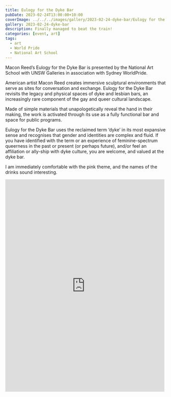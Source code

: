 ```yaml
---
title: Eulogy for the Dyke Bar
pubDate: 2023-02-24T13:00:00+10:00
coverImage: ../../../images/gallery/2023-02-24-dyke-bar/Eulogy for the Dyke Bar (4).jpeg
gallery: 2023-02-24-dyke-bar
description: Finally managed to beat the train!
categories: [event, art]
tags:
  - art
  - World Pride
  - National Art School
---
```


Macon Reed’s Eulogy for the Dyke Bar is presented by the National Art School with UNSW Galleries in association with Sydney WorldPride.

American artist Macon Reed creates immersive sculptural environments that serve as sites for conversation and exchange. Eulogy for the Dyke Bar revisits the legacy and physical spaces of dyke and lesbian bars, an increasingly rare component of the gay and queer cultural landscape.

Made of simple materials that unapologetically reveal the hand in their making, the work is activated through its use as a fully functional bar and space for public programs.

Eulogy for the Dyke Bar uses the reclaimed term ‘dyke’ in its most expansive sense and recognises that gender and identities are complex and fluid. If you have identified with the term or an experience of feminine-spectrum queerness in the past or present (or perhaps future), and/or feel an affiliation or ally-ship with dyke culture, you are welcome, and valued at the dyke bar.

I am immediately comfortable with the pink theme, and the names of the drinks sound interesting.

<iframe src="https://www.facebook.com/plugins/post.php?href=https%3A%2F%2Fwww.facebook.com%2Fchris1.tham%2Fposts%2Fpfbid02cfsgCNFiFc7MYbMNPUV7GkJHfzSNiUyTq5rMnTRjha5hUThrTmyqUY74UY2GNFTWl&show_text=true&width=500" width="500" height="665" style="border:none;overflow:hidden" scrolling="no" frameborder="0" allowfullscreen="true" allow="autoplay; clipboard-write; encrypted-media; picture-in-picture; web-share"></iframe>
